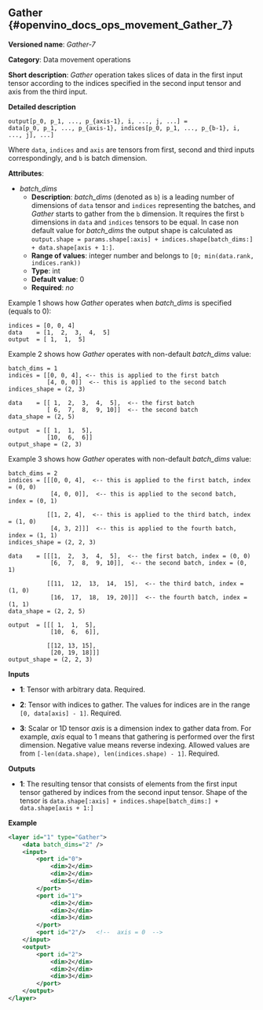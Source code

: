 ## Gather <a name="Gather"></a> {#openvino_docs_ops_movement_Gather_7}

**Versioned name**: *Gather-7*

**Category**: Data movement operations

**Short description**: *Gather* operation takes slices of data in the first input tensor according to the indices
 specified in the second input tensor and axis from the third input.

**Detailed description**

    output[p_0, p_1, ..., p_{axis-1}, i, ..., j, ...] = 
    data[p_0, p_1, ..., p_{axis-1}, indices[p_0, p_1, ..., p_{b-1}, i, ..., j], ...]

Where `data`, `indices` and `axis` are tensors from first, second and third inputs correspondingly, and `b` is 
batch dimension.

**Attributes**:
* *batch_dims*
  * **Description**: *batch_dims* (denoted as `b`) is a leading number of dimensions of `data` tensor and `indices` 
  representing the batches, and *Gather* starts to gather from the `b` dimension. It requires the first `b` 
  dimensions in `data` and `indices` tensors to be equal. In case non default value for *batch_dims* the output shape 
  is calculated as `output.shape = params.shape[:axis] + indices.shape[batch_dims:] + data.shape[axis + 1:]`.
  * **Range of values**: integer number and belongs to `[0; min(data.rank, indices.rank))`
  * **Type**: int
  * **Default value**: 0
  * **Required**: *no*

Example 1 shows how *Gather* operates when *batch_dims* is specified (equals to 0):
```
indices = [0, 0, 4] 
data    = [1,  2,  3,  4,  5]
output  = [ 1,  1,  5]
```

Example 2 shows how *Gather* operates with non-default *batch_dims* value:
```
batch_dims = 1
indices = [[0, 0, 4], <-- this is applied to the first batch 
           [4, 0, 0]]  <-- this is applied to the second batch
indices_shape = (2, 3)

data    = [[ 1,  2,  3,  4,  5],  <-- the first batch
           [ 6,  7,  8,  9, 10]]  <-- the second batch 
data_shape = (2, 5)

output  = [[ 1,  1,  5],
           [10,  6,  6]]
output_shape = (2, 3)
```

Example 3 shows how *Gather* operates with non-default *batch_dims* value:
```
batch_dims = 2
indices = [[[0, 0, 4],  <-- this is applied to the first batch, index = (0, 0)
            [4, 0, 0]],  <-- this is applied to the second batch, index = (0, 1)
          
           [[1, 2, 4],  <-- this is applied to the third batch, index = (1, 0)
            [4, 3, 2]]]  <-- this is applied to the fourth batch, index = (1, 1) 
indices_shape = (2, 2, 3)

data    = [[[1,  2,  3,  4,  5],  <-- the first batch, index = (0, 0)
            [6,  7,  8,  9, 10]],  <-- the second batch, index = (0, 1)
          
           [[11,  12,  13,  14,  15],  <-- the third batch, index = (1, 0)
            [16,  17,  18,  19, 20]]]  <-- the fourth batch, index = (1, 1)
data_shape = (2, 2, 5)

output  = [[[ 1,  1,  5],
            [10,  6,  6]],

           [[12, 13, 15],
            [20, 19, 18]]] 
output_shape = (2, 2, 3)
```

**Inputs**

* **1**:  Tensor with arbitrary data. Required.

* **2**:  Tensor with indices to gather. The values for indices are in the range `[0, data[axis] - 1]`. Required.

* **3**:  Scalar or 1D tensor *axis* is a dimension index to gather data from. For example, *axis* equal to 1 means 
that gathering is performed over the first dimension. Negative value means reverse indexing. Allowed values are from 
`[-len(data.shape), len(indices.shape) - 1]`. Required.

**Outputs**

* **1**: The resulting tensor that consists of elements from the first input tensor gathered by indices from the
 second input tensor. Shape of the tensor is `data.shape[:axis] + indices.shape[batch_dims:] + data.shape[axis + 1:]`

**Example**

```xml
<layer id="1" type="Gather">
    <data batch_dims="2" />
    <input>
        <port id="0">
            <dim>2</dim>
            <dim>2</dim>
            <dim>5</dim>
        </port>
        <port id="1">
            <dim>2</dim>
            <dim>2</dim>
            <dim>3</dim>
        </port>
        <port id="2"/>   <!--  axis = 0  -->
    </input>
    <output>
        <port id="2">
            <dim>2</dim>
            <dim>2</dim>
            <dim>3</dim>
        </port>
    </output>
</layer>
```